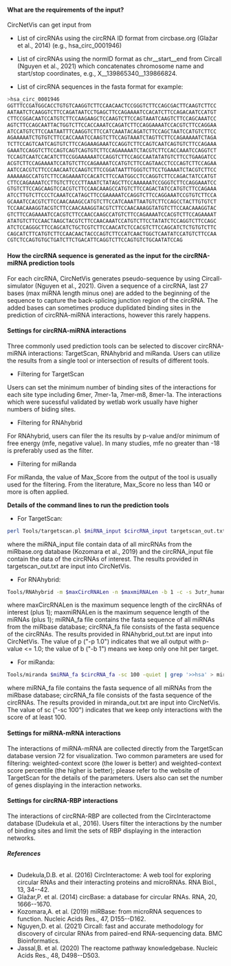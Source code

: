 #### **What are the requirements of the input?**

CircNetVis can get input from

- List of circRNAs using the circRNA ID format from circbase.org (Glažar et al., 2014) (e.g., hsa\_circ\_0001946)

- List of circRNAs using the normID format as chr\_\_start\_\_end from Circall (Nguyen et al., 2021) which concatenates chromosome name and start/stop coordinates, e.g., X\_\_139865340\_\_139866824.

- List of circRNA sequences in the fasta format for example:
``` sh
>hsa_circ_0001946
GGTTTCCGATGGCACCTGTGTCAAGGTCTTCCAACAACTCCGGGTCTTCCAGCGACTTCAAGTCTTCC
AATAATCTCAAGGTCTTCCAGATAATCCTGAGCTTCCAGAAAATCCACATCTTCCAGACAATCCATGT
CTTCCGGACAATCCATGTCTTCCAAGAAGCTCCAAGTCTTCCAGTAAATCAAGTCTTCCAGCAAATCC
AGTCTTCCAGCAATTACTGGTCTTCCACCAAATCCAGATCTTCCAGGAAAATCCACGTCTTCCAGGAA
ATCCATGTCTTCCAATAATTTCAAGGTCTTCCATCAAATACAGATCTTCCAGCTAATCCATGTCTTCC
AGAAAAATCTGTGTCTTCCACCAAATCCAAGTCTTCCAGTAAATCTAGTTCTTCCAGAAAAATCTAGA
TCTTCCAGTCAATCAGTGTCTTCCAGAAAGAAATCCAGGTCTTCCAGTCAATCAGTGTCTTCCAGAAA
GAAATCCAGGTCTTCCAGTCAGTCAGTGTCTTCCAGAAAAATCTACGTCTTCCACCAAATCCAGGTCT
TCCAGTCAATCCACATCTTCCGGAAAAAATCCAGGTCTTCCAGCCAATATATGTCTTCCTGAAGATCC
ACGTCTTCCAGAAAATCCATGTCTTCCAGAAAATCCATGTCTTCCAGTAACCTCCCAGTCTTCCAGAA
AATCCACGTCTTCCCAACAATCCAAGTCTTCCGGATAATTTGGGTCTTCCTGAAAATCTACGTCTTCC
AAAAAAGCCATGTCTTCCAGAAAATCCACATCTTCCAATGGCCTCCAGGTCTTCCAGACTATCCATGT
CTTCCAGAAAATCCTTGTCTTCCCTTAAATCTATAGCTTCCAAAAAATCCGGGTCTTCCAGGAAATCC
GTGTCTTCCAGCAAGTCCACGTCTTCCAACAAAGCCATGTCTTCCAGACTATCCATGTCTTCCAGAAA
ATCCTTGTCTTCCCTCAAATCCATAGCTTCCGAAAAATCCAGGTCTTCCAGGAAATCCGTGTCTTCCA
GCAAATCCACGTCTTCCAACAAAGCCATGTCTTCCATCAAATTAATGTCTTCCAGCCTACTTGTGTCT
TCCAACAAAGGTACGTCTTCCAACAAAGGTACGTCTTCCAACAAAGGTATGTCTTCCAACAAAGGTAC
GTCTTCCAGAAAATCCACGTCTTCCAACCAAGCCATGTCTTCCAGAAAATCCACGTCTTCCAGAAAAT
ATATGTCTTCCAACTAAGCTACGTCTTCCAACAAATCCATGTCTTCCTATATCTCCAGGTCTTCCAGC
ATCTCCAGGGCTTCCAGCATCTGCTCGTCTTCCAACATCTCCACGTCTTCCAGCATCTCTGTGTCTTC
CAGCATCTTCATGTCTTCCAACAACTACCCAGTCTTCCATCAACTGGCTCAATATCCATGTCTTCCAA
CGTCTCCAGTGTGCTGATCTTCTGACATTCAGGTCTTCCAGTGTCTGCAATATCCAG
```

#### **How the circRNA sequence is generated as the input for the circRNA-miRNA prediction tools**

For each circRNA, CircNetVis generates pseudo-sequence by using Circall-simulator (Nguyen et al., 2021). Given a sequence of a circRNA, last 27 bases (max miRNA length minus one) are added to the beginning of the sequence to capture the back-splicing junction region of the circRNA. The added bases can sometimes produce duplidated binding sites in the prediction of circRNA-miRNA interactions, however this rarely happens.

#### **Settings for circRNA-miRNA interactions**

Three commonly used prediction tools can be selected to discover circRNA-miRNA interactions: TargetScan, RNAhybrid and miRanda. Users can utilize the results from a single tool or intersection of results of different tools.

-  Filtering for TargetScan

Users can set the minimum number of binding sites of the interactions for each site type including 6mer, 7mer-1a, 7mer-m8, 8mer-1a. The interactions which were sucessful validated by wetlab work usually have higher numbers of biding sites.

-  Filtering for RNAhybrid

For RNAhybrid, users can filer the its results by p-value and/or minimum of free energy (mfe, negative value). In many studies, mfe no greater than -18 is preferably used as the filter.

-  Filtering for miRanda

For miRanda, the value of Max_Score from the output of the tool is usually used for the filtering. From the literature, Max_Score no less than 140 or more is often applied.

**Details of the command lines to run the prediction tools**

-   For TargetScan:

``` sh
perl Tools/targetscan.pl $miRNA_input $circRNA_input targetscan_out.txt
```

where the miRNA_input file contain data of all mircRNAs from the miRbase.org database (Kozomara et al., 2019) and the circRNA_input file contain the data of the circRNAs of interest. The results provided in targetscan_out.txt are input into CircNetVis.

-   For RNAhybrid:

``` sh
Tools/RNAhybrid -m $maxCircRNALen -n $maxmiRNALen -b 1 -c -s 3utr_human -p 1.0 -q $miRNA_fa -t $circRNA_fa > RNAhybrid_out.txt
```

where maxCircRNALen is the maximum sequence length of the circRNAs of interest (plus 1); maxmiRNALen is the maximum sequence length of the miRNAs (plus 1); miRNA_fa file contains the fasta sequence of all miRNAs from the miRbase database; circRNA_fa file consists of the fasta sequence of the circRNAs. The results provided in RNAhybrid_out.txt are input into CircNetVis. The value of p ("-p 1.0") indicates that we all output with p-value \<= 1.0; the value of b ("-b 1") means we keep only one hit per target.

-   For miRanda:

``` sh
Tools/miranda $miRNA_fa $circRNA_fa -sc 100 -quiet | grep '>>hsa' > miranda_out.txt
```

where miRNA_fa file contains the fasta sequence of all miRNAs from the miRbase database; circRNA_fa file consists of the fasta sequence of the circRNAs. The results provided in miranda_out.txt are input into CircNetVis. The value of sc ("-sc 100") indicates that we keep only interactions with the score of at least 100.

#### **Settings for miRNA-mRNA interactions**

The interactions of miRNA-mRNA are collected directly from the TargetScan database version 72 for visualization. Two common parameters are used for filtering: weighted-context score (the lower is better) and weighted-context score percentile (the higher is better); please refer to the website of TargetScan for the details of the parameters. Users also can set the number of genes displaying in the interaction networks.

#### **Settings for circRNA-RBP interactions**

The interactions of circRNA-RBP are collected from the CircInteractome database (Dudekula et al., 2016). Users filter the interactions by the number of binding sites and limit the sets of RBP displaying in the interaction networks.

###### **References**
-   Dudekula,D.B. et al. (2016) CircInteractome: A web tool for exploring circular RNAs and their interacting proteins and microRNAs. RNA Biol., 13, 34--42.
-   Glažar,P. et al. (2014) circBase: a database for circular RNAs. RNA, 20, 1666--1670.
-   Kozomara,A. et al. (2019) miRBase: from microRNA sequences to function. Nucleic Acids Res., 47, D155--D162.
-   Nguyen,D. et al. (2021) Circall: fast and accurate methodology for discovery of circular RNAs from paired-end RNA-sequencing data. BMC Bioinformatics.
-   Jassal,B. et al. (2020) The reactome pathway knowledgebase. Nucleic Acids Res., 48, D498--D503.


